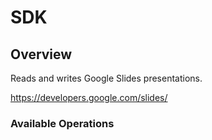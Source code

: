 # SDK

## Overview

Reads and writes Google Slides presentations.

<https://developers.google.com/slides/>
### Available Operations


